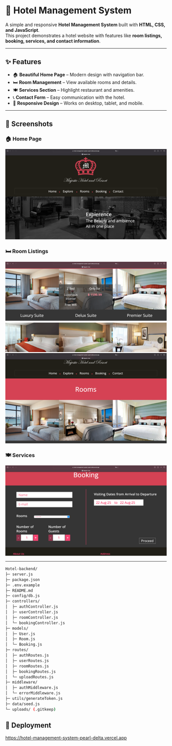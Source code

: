 # 🏨 Hotel Management System  

A simple and responsive **Hotel Management System** built with **HTML, CSS, and JavaScript**.  
This project demonstrates a hotel website with features like **room listings, booking, services, and contact information**.  

---

## ✨ Features  
- 🏠 **Beautiful Home Page** – Modern design with navigation bar.  
- 🛏️ **Room Management** – View available rooms and details.  
- 🍽️ **Services Section** – Highlight restaurant and amenities.  
- 📞 **Contact Form** – Easy communication with the hotel.  
- 📱 **Responsive Design** – Works on desktop, tablet, and mobile.  

---

## 📸 Screenshots  

### 🏠 Home Page  
![Home](assets/homepage1.png)  

### 🛏️ Room Listings  
![Rooms](assets/rooms1.png)  
![Rooms](assets/rooms2.png) 

### 🍽️ Services  
![Services](assets/services.png)  
 

---
 ```bash
Hotel-backend/
├─ server.js
├─ package.json
├─ .env.example
├─ README.md
├─ config/db.js
├─ controllers/
│  ├─ authController.js
│  ├─ userController.js
│  ├─ roomController.js
│  └─ bookingController.js
├─ models/
│  ├─ User.js
│  ├─ Room.js
│  └─ Booking.js
├─ routes/
│  ├─ authRoutes.js
│  ├─ userRoutes.js
│  ├─ roomRoutes.js
│  ├─ bookingRoutes.js
│  └─ uploadRoutes.js
├─ middleware/
│  ├─ authMiddleware.js
│  └─ errorMiddleware.js
├─ utils/generateToken.js
├─ data/seed.js
└─ uploads/ (.gitkeep)
 ```

## 🚀 Deployment  
https://hotel-management-system-pearl-delta.vercel.app
